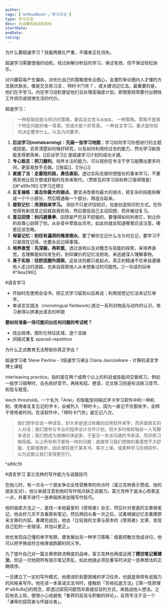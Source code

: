 ```yaml
---
author: 
tags: ['UnReadBook','学习方法']
type: 学习方法
desc: 永远要有挑战的目标
startDate: 
endDate:
rating: 
---
```


为什么要超速学习？技能两极化严重，平庸者正在消失。



超速学习需要很强的动机，经过拆解分析后的学习，保证有效，但不保证轻松快乐。

对兴趣容易产生偏执，对优化自己的策略很有企图心，会激烈争论圈内人才懂的方法孰优孰劣，像是交叉练习法 、榨时卡门坎 7 ，或关键词记忆法。最重要的是，他们在乎学习。内在学习动机督促他们去处理高强度计划，即使那经常要付出牺牲工作资历或规律生活的代价。


超速学习：
>一种获取技能与知识的策略，兼具自主性与`高强度`。
>一种策略。策略不是某个特定问题的唯一答案，但或许是个好答案。
>一种自主学习。重点是你如何决定要学什么，以及为何要学。


1. **后设学习(metalearning)：先画一张学习地图**；学习如何学习你想进行的主题或技能，去弄清楚如何做好研究，以及如何利用你过去的能力，然光学习新技能变得更简单。[[后设学习]] 是超速学习计划的成功关键。
2. **专心致志：把刀磨利**。培养关注的能力，可以祝你在专注于学习是腾出更多时间，更容易放手去做。[[拖延]]、[[分心]]
3. **直接了当：走最短的路，勇往直前**。透过实际去做你想擅长的事来学习，不要用其他比较方便或舒服的任务来取代。（贾斯瓦的学习目标修订值得借鉴）[[#^a99c19]]  [[学习迁移]]
4. **反复操练：直击你最大的弱点**。要坚决改善你最大的弱点，把复杂的技能拆解成一个个小部分，然后精通每一个部分，再组合起来。 
5. **提取记忆：用测验来学习。** 测验不只是评估知识，也是创造知识的方式。在你觉得有新信息之前就自我检验，然后督促自己主动回想，而非被动复习。
6. **意见回馈：别闪避重拳**。回馈是严厉且不舒服的，要懂得如何利用它，别让你的自尊心妨碍了你。从杂音中萃取出讯号，如此你就会知道哪里应该注意，哪里应该忽略。
7. **保留记忆：别往有漏洞的桶里倒水**。要了解你忘记什么与为何忘记，要学习不只是现在记得，也要永远记得事情。
8. **培养直觉：先深掘，再积累**。透过游戏以及对概念与技能的探索，来培养直觉。去理解是如何发生的，别仰廉价的记忆法把戏，来逃避深入理解事物。
9. **勇于实验：往舒适圈外探索**。这些法则都只是起点，真正的精通不仅来自遵循他人走过的道路，也来自探索他人从未想象过的可能性。[[一句话的玩味#^8ea296]]




#语言学习
- 开始时先使用会话书，把正式学习留到以后再说；利用视觉记忆法来记忆单字。
- 单语言实践法（monolingual fieldwork):透过一系列对物品与动作的认识，练习者得以拼凑出语言的样貌


**要如何准备一场可能问出任何问题的考试呢？**

- 找出规律，图形化特征区域，逐个击破
- 间隔式重复 spaced-repetition


为什么正式教育无法帮助你真正学会？






超速学习者
Steve Pavlina - 3倍速学习课业
Diana Jaunzeikare - 计算机语言学博士课程





interleaving practice。指的是在两个或两个以上的科目或技能间交替练习，例如一般学习钢琴时，会先练好音节，再练和弦、琶音，交叉练习则是轮流练习音节、和弦与琶音。

leech threshold。一个名为「Anki」的智能型间隔式字卡学习软件中的一种机制，使用者反复忘记的字卡，会被列入「榨时卡」，因为一直记不住那些字，会榨干使用者时间。在该软件中，「榨时卡门坎」是忘记八次。



>我们想学会说一种语言，却大多是透过有趣的应用软件来学，而非跟真实的人对话；我们想参与专业的程序设计合作计划，但大多时候却独自一人写脚本语言；我们想成为很棒的演说家，于是买一本谈沟通的书来读，而非练习做简报。以上所有例子都有一样的问题：直接学习我们想做的事感觉不大舒服、无聊或挫折，因此便将就于某本书、某次上课，或某种学习应用软件，以为这能让我们变得更在行。

^a99c19

#语言学习 
富兰克林的写作能力与说服技巧

在他儿时，有一次与一个朋友争论女性受教育的优点时（富兰克林表示赞成，他的朋友反对），他父亲就注意到他的写作观点缺乏说服力。富兰克林于是决心改善这一点，并着手进行一连串锻炼来加强写作技巧。

他的锻炼方法之一，是找一本他最爱的《旁观者》杂志，然后针对里面的文章做笔记。他会好几天不去看那些笔记，然后再回头看一次之后，试着根据记忆去重建原来文章的内容。重建完成后，他会「比较我的文章与原本的《旁观者》文章，发现自己犯的一些错误，并加以更正」。

他也发现自己懂的单字有限，便发展出另一种学习策略：借着把散文改成诗句，他可以把字换成符合格律或韵脚的同义字。

为了提升自己对一篇文章修辞流畅度的品味，富兰克林也再度运用了**模仿笔记重建法**，但这一次他把所有提示笔记弄乱，如此他就必须在重写时决定一连串想法的正确顺序。

一旦建立了一定的写作模式，他便进阶到更困难的学习任务，也就是用带有说服力的风格来写作。他在读一本英语文法书时，接触到「苏格拉底方法」[[第一性原理#^a94c8a]]的观念，即透过探究问题而非直接反驳的方式，来挑战他人想法。之后他去上班，便很小心地避免「鲁莽的反驳与积极的辩论」，反而专注于当一个「谦卑的探究者与怀疑论者」。

